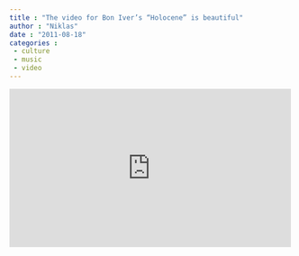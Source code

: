 ```yaml
---
title : "The video for Bon Iver’s “Holocene” is beautiful"
author : "Niklas"
date : "2011-08-18"
categories : 
 - culture
 - music
 - video
---
```


<iframe src="http://player.vimeo.com/video/27307766?title=0&amp;byline=0&amp;portrait=0" width="500" height="281" frameborder="0"></iframe>
